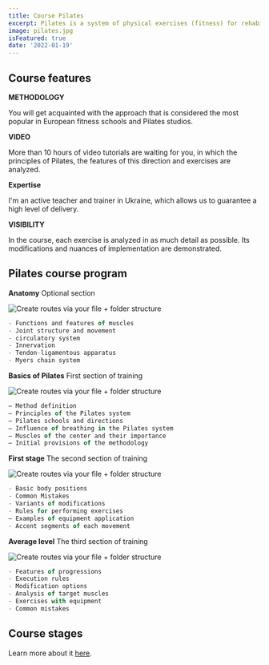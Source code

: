 ```yaml
---
title: Course Pilates
excerpt: Pilates is a system of physical exercises (fitness) for rehabilitation after injuries
image: pilates.jpg
isFeatured: true
date: '2022-01-19'
---
```


## Course features

**METHODOLOGY**

You will get acquainted with the approach that is considered the most popular
in European fitness schools and Pilates studios.

**VIDEO**

More than 10 hours of video tutorials are waiting for you, in which the principles of Pilates, the features of this direction and exercises are analyzed.

**Expertise**

I'm an active teacher and trainer in Ukraine, which allows us to guarantee a high level of delivery.

**VISIBILITY**

In the course, each exercise is analyzed in as much detail as possible. Its modifications and nuances of implementation are demonstrated.

## Pilates course program

**Anatomy**  Optional section

![Create routes via your file + folder structure](anatomy.jpg)

```js
- Functions and features of muscles
- Joint structure and movement
- circulatory system
- Innervation
- Tendon-ligamentous apparatus
- Myers chain system
```

**Basics of Pilates**  First section of training

![Create routes via your file + folder structure](basic.jpg)

```js
— Method definition
— Principles of the Pilates system
– Pilates schools and directions
– Influence of breathing in the Pilates system
– Muscles of the center and their importance
— Initial provisions of the methodology
```

**First stage**  The second section of training

![Create routes via your file + folder structure](start.jpg)

```js
- Basic body positions
- Common Mistakes
- Variants of modifications
- Rules for performing exercises
— Examples of equipment application
- Accent segments of each movement
```

**Average level**  The third section of training

![Create routes via your file + folder structure](middle.jpg)

```js
- Features of progressions
- Execution rules
- Modification options
- Analysis of target muscles
- Exercises with equipment
- Common mistakes
```

## Course stages



Learn more about it [here](https://evotren.ru/).
